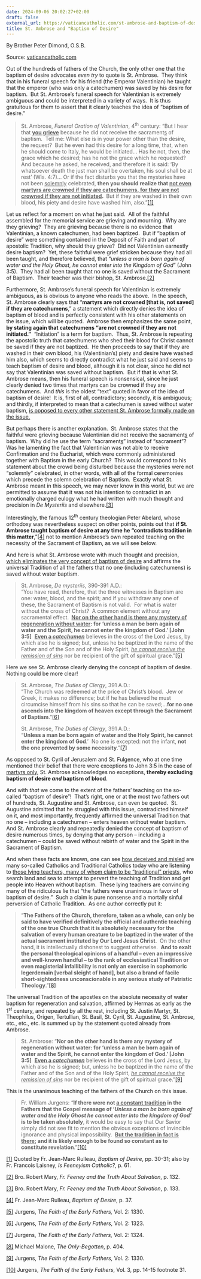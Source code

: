 ```yaml
---
date: 2024-09-06 20:02:27+02:00
draft: false
external_url: https://vaticancatholic.com/st-ambrose-and-baptism-of-desire/
title: St. Ambrose and "Baptism of Desire"
---
```





By Brother Peter Dimond, O.S.B.

Source: [vaticancatholic.com](https://vaticancatholic.com/st-ambrose-and-baptism-of-desire/)


<p>Out of the hundreds of fathers of the Church, the only other one that the baptism of desire advocates <em>even try</em> to quote is St. Ambrose.  They think that in his funeral speech for his friend (the Emperor Valentinian) he taught that the emperor (who was only a catechumen) was saved by his desire for baptism.  But St. Ambrose’s funeral speech for Valentinian is extremely ambiguous and could be interpreted in a variety of ways.  It is thus gratuitous for them to assert that it clearly teaches the idea of “baptism of desire.”</p>
<blockquote>
<p>St. Ambrose, <em>Funeral Oration of Valentinian</em>, 4<sup>th</sup> century: “But I hear that <strong><u>you grieve</u></strong> because he did not receive the sacrament<u>s</u> of baptism.  Tell me: What else is in your power other than the desire, the request?  But he even had this desire for a long time, that, when he should come to Italy, he would be initiated… Has he not, then, the grace which he desired; has he not the grace which he requested?  And because he asked, he received, and therefore it is said: ‘By whatsoever death the just man shall be overtaken, his soul shall be at rest’ (Wis. 4:7)… Or if the fact disturbs you that the mysteries have not been <u>solemnly</u> celebrated, <strong>then you should realize that <u>not even martyrs are crowned if they are catechumens, for they are not crowned if they are not initiated</u>. </strong> But if they are washed in their own blood, his piety and desire have washed him, also.”<a href="#_edn1" name="_ednref1">[1]</a></p>
</blockquote>
<p>Let us reflect for a moment on what he just said.  All of the faithful assembled for the memorial service are grieving and mourning.  Why are they grieving?  They are grieving because there is no evidence that Valentinian, a known catechumen, had been baptized.  But if “baptism of desire” were something contained in the Deposit of Faith and part of apostolic Tradition, why should they grieve?  Did not Valentinian earnestly desire baptism?  Yet, these faithful were grief stricken because they had all been taught, and therefore believed, that “<em>unless a man is born again of water and the Holy Ghost, he cannot enter into the Kingdom of God</em>” (John 3:5).  They had all been taught that no one is saved without the Sacrament of Baptism.  Their teacher was their bishop, St. Ambrose.<a href="#_edn2" name="_ednref2">[2]</a></p>
<p>Furthermore, St. Ambrose’s funeral speech for Valentinian is extremely ambiguous, as is obvious to anyone who reads the above.  In the speech, St. Ambrose clearly says that “<strong>martyrs are not crowned [that is, not saved] if they are catechumens</strong>,” a statement which directly denies the idea of baptism of blood and is perfectly consistent with his other statements on the issue, which will be quoted.  Ambrose then emphasizes the same point, <strong>by stating again that catechumens “are not crowned if they are not initiated.”</strong>  “Initiation” is a term for baptism.  Thus, St. Ambrose is repeating the apostolic truth that catechumens who shed their blood for Christ cannot be saved if they are not baptized.  He then proceeds to say that if they are washed in their own blood, his (Valentinian’s) piety and desire have washed him also, which seems to directly contradict what he just said and seems to teach baptism of desire and blood, although it is not clear, since he did not say that Valentinian was saved without baptism.  But if that is what St. Ambrose means, then his funeral speech is nonsensical, since he just clearly denied two times that martyrs can be crowned if they are catechumens.  And <em>this</em> is the oldest “text” quoted in favor of the idea of baptism of desire!  It is, first of all, contradictory; secondly, it is ambiguous; and thirdly, if interpreted to mean that a catechumen is saved without water baptism, <u>is opposed to every other statement St. Ambrose formally made on the issue.</u></p>
<p>But perhaps there is another explanation.  St. Ambrose states that the faithful were grieving because Valentinian did not receive the sacrament<u>s</u> of baptism.  Why did he use the term “sacrament<u>s</u>” instead of “sacrament”?  Was he lamenting the fact that Valentinian was not able to receive Confirmation and the Eucharist, which were commonly administered together with Baptism in the early Church?  This would correspond to his statement about the crowd being disturbed because the mysteries were not “solemnly” celebrated, in other words, with all of the formal ceremonies which precede the solemn celebration of Baptism.  Exactly what St. Ambrose meant in this speech, we may never know in this world, but we are permitted to assume that it was not his intention to contradict in an emotionally charged eulogy what he had written with much thought and precision in <em>De Mysteriis</em> and elsewhere.<a href="#_edn3" name="_ednref3">[3]</a> </p>
<p>Interestingly, the famous 12<sup>th</sup> century theologian Peter Abelard, whose orthodoxy was nevertheless suspect on other points, points out that <strong>if St. Ambrose taught baptism of desire at any time he “contradicts tradition in this matter</strong>,”<a href="#_edn4" name="_ednref4">[4]</a> not to mention Ambrose’s own repeated teaching on the necessity of the Sacrament of Baptism, as we will see below.</p>
<p>And here is what St. Ambrose wrote with much thought and precision, <u>which eliminates the very concept of baptism of desire</u> and affirms the universal Tradition of all the fathers that no one (including catechumens) is saved without water baptism.</p>
<blockquote>
<p>St. Ambrose, <em>De mysteriis</em>, 390-391 A.D.:<br />“You have read, therefore, that the three witnesses in Baptism are one: water, blood, and the spirit; and if you withdraw any one of these, the Sacrament of Baptism is not valid.  For what is water without the cross of Christ?  A common element without any sacramental effect. <strong> <u>Nor on the other hand is there any mystery of regeneration without water</u>: for ‘unless a man be born again of water and the Spirit, he cannot enter the kingdom of God.’ [John 3:5]</strong>  <strong><u>Even a <em>catechumen</em></u></strong> believes in the cross of the Lord Jesus, by which also he is signed; but, unless he be baptized in the name of the Father and of the Son and of the Holy Spirit, <em><u>he cannot receive the remission of sins</u></em> nor be recipient of the gift of spiritual grace.”<a href="#_edn5" name="_ednref5">[5]</a></p>
</blockquote>
<p>Here we see St. Ambrose clearly denying the concept of baptism of desire.  Nothing could be more clear!</p>
<blockquote>
<p>St. Ambrose, <em>The Duties of Clergy</em>, 391 A.D.:<br />“The Church was redeemed at the price of Christ’s blood.  Jew or Greek, it makes no difference; but if he has believed he must circumcise himself from his sins so that he can be saved;...<strong>for no one ascends into the kingdom of heaven except through the Sacrament of Baptism</strong>.”<a href="#_edn6" name="_ednref6">[6]</a></p>
<p>St. Ambrose, <em>The Duties of Clergy</em>, 391 A.D.:<br />“<strong>Unless a man be born again of water and the Holy Spirit, he cannot enter the kingdom of God</strong>.’  No one is excepted: not the infant, <strong>not the one prevented by some necessity</strong>.”<a href="#_edn7" name="_ednref7">[7]</a></p>
</blockquote>
<p>As opposed to St. Cyril of Jerusalem and St. Fulgence, who at one time mentioned their belief that there were exceptions to John 3:5 in the case of <u>martyrs only</u>, St. Ambrose acknowledges no exceptions, <strong>thereby excluding baptism of desire <em>and</em> baptism of blood</strong>. </p>
<p>And with <em>that</em> we come to the extent of the fathers’ teaching on the so-called “baptism of desire”!  That’s right, one or at the most two fathers out of hundreds, St. Augustine and St. Ambrose, can even be quoted.  St. Augustine admitted that he struggled with this issue, contradicted himself on it, and most importantly, frequently affirmed the universal Tradition that no one – including a catechumen – enters heaven without water baptism.  And St. Ambrose clearly and repeatedly denied the concept of baptism of desire numerous times, by denying that any person – including a catechumen – could be saved without rebirth of water and the Spirit in the Sacrament of Baptism.</p>
<p>And when these facts are known, one can see <u>how deceived and misled</u> are many so-called Catholics and Traditional Catholics today who are listening to <u>those lying teachers, many of whom claim to be “traditional” priests</u>, who search land and sea to attempt to pervert the teaching of Tradition and get people into Heaven without baptism.  These lying teachers are convincing many of the ridiculous lie that “the fathers were unanimous in favor of baptism of desire.”  Such a claim is pure nonsense and a mortally sinful perversion of Catholic Tradition.  As one author correctly put it:</p>
<blockquote>
<p>“<strong>The Fathers of the Church, therefore, taken as a whole, can only be said to have verified definitively the official and authentic teaching of the one true Church that it is absolutely necessary for the salvation of every human creature to be baptized in the water of the actual sacrament instituted by Our Lord Jesus Christ</strong>.  On the other hand, it is intellectually dishonest to suggest otherwise.  <strong>And to exalt the personal theological opinions of a handful – even an impressive and well-known handful – to the rank of ecclesiastical Tradition or even magisterial infallibility is not only an exercise in sophomoric legerdemain [verbal sleight of hand], but also a brand of facile short-sightedness unconscionable in any serious study of Patristic Theology</strong>.”<a href="#_edn8" name="_ednref8">[8]</a></p>
</blockquote>
<p>The universal Tradition of the apostles on the absolute necessity of water baptism for regeneration and salvation, affirmed by Hermas as early as the 1<sup>st</sup> century, and repeated by all the rest, including St. Justin Martyr, St. Theophilus, Origen, Tertullian, St. Basil, St. Cyril, St. Augustine, St. Ambrose, etc., etc., etc. is summed up by the statement quoted already from Ambrose.</p>
<blockquote>
<p>St. Ambrose: “<strong>Nor on the other hand is there any mystery of regeneration without water: for ‘unless a man be born again of water and the Spirit, he cannot enter the kingdom of God.’ [John 3:5]</strong>  <strong><u>Even a <em>catechumen</em></u></strong> believes in the cross of the Lord Jesus, by which also he is signed; but, unless he be baptized in the name of the Father and of the Son and of the Holy Spirit, <em><u>he cannot receive the remission of sins</u></em> nor be recipient of the gift of spiritual grace.”<a href="#_edn9" name="_ednref9">[9]</a></p>
</blockquote>
<p>This is the unanimous teaching of the fathers of the Church on this issue.</p>
<blockquote>
<p>Fr. William Jurgens: “<strong>If there were not <u>a constant tradition</u> in the Fathers that the Gospel message of ‘<em>Unless a man be born again of water and the Holy Ghost he cannot enter into the kingdom of God</em>’ is to be taken absolutely</strong>, it would be easy to say that Our Savior simply did not see fit to mention the obvious exceptions of invincible ignorance and physical impossibility.  <strong><u>But the tradition in fact is there</u>; and it is likely enough to be found so constant as to constitute revelation</strong>.”<a href="#_edn10" name="_ednref10">[10]</a></p>
</blockquote>

<div class="footnotes">
<div>
<p><a href="#_ednref1" name="_edn1">[1]</a> Quoted by Fr. Jean-Marc Rulleau, <em>Baptism of Desire</em>, pp. 30-31; also by Fr. Francois Laisney, <em>Is Feeneyism Catholic?</em>, p. 61.</p>
</div>
<div>
<p><a href="#_ednref2" name="_edn2">[2]</a> Bro. Robert Mary, <em>Fr. Feeney and the Truth About Salvation</em>, p. 132.</p>
</div>
<div>
<p><a href="#_ednref3" name="_edn3">[3]</a> Bro. Robert Mary, <em>Fr. Feeney and the Truth About Salvation</em>, p. 133.</p>
</div>
<div>
<p><a href="#_ednref4" name="_edn4">[4]</a> Fr. Jean-Marc Rulleau, <em>Baptism of Desire</em>, p. 37.</p>
</div>
<div>
<p><a href="#_ednref5" name="_edn5">[5]</a> Jurgens, <em>The Faith of the Early Fathers, </em>Vol. 2: 1330.</p>
</div>
<div>
<p><a href="#_ednref6" name="_edn6">[6]</a> Jurgens, <em>The Faith of the Early Fathers, </em>Vol. 2: 1323.</p>
</div>
<div>
<p><a href="#_ednref7" name="_edn7">[7]</a> Jurgens, <em>The Faith of the Early Fathers, </em>Vol. 2: 1324.</p>
</div>
<div>
<p><a href="#_ednref8" name="_edn8">[8]</a> Michael Malone, <em>The Only-Begotten</em>, p. 404.</p>
</div>
<div>
<p><a href="#_ednref9" name="_edn9">[9]</a> Jurgens, <em>The Faith of the Early Fathers, </em>Vol. 2: 1330.</p>
</div>
<div>
<p><a href="#_ednref10" name="_edn10">[10]</a> Jurgens, <em>The Faith of the Early Fathers</em>, Vol. 3, pp. 14-15 footnote 31.</p>
</div>
</div>
</div>
